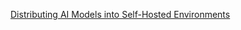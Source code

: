 [Distributing AI Models into Self-Hosted Environments](https://www.replicated.com/blog/distributing-ai-models-into-self-hosted-environments---lessons-from-replicated-and-h2o-ai)


